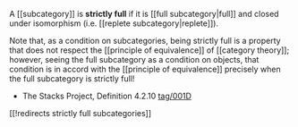 A [[subcategory]] is **strictly full** if it is [[full subcategory|full]] and closed under isomorphism (i.e. [[replete subcategory|replete]]).

Note that, as a condition on subcategories, being strictly full is a property that does not respect the [[principle of equivalence]] of [[category theory]]; however, seeing the full subcategory as a condition on objects, that condition is in accord with the [[principle of equivalence]] precisely when the full subcategory is strictly full!

* The Stacks Project, Definition 4.2.10 [tag/001D](https://stacks.math.columbia.edu/tag/001D)

[[!redirects strictly full subcategories]]